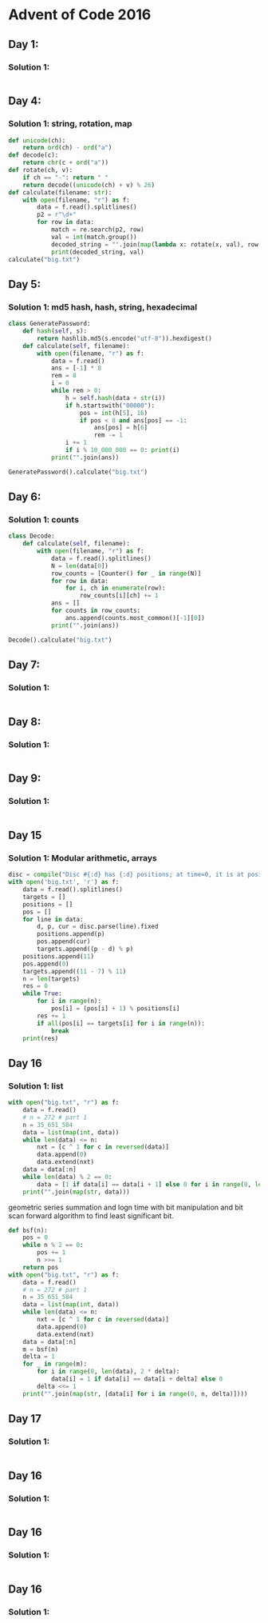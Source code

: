 # Advent of Code 2016

## Day 1: 

### Solution 1:  

```py

```

## Day 4: 

### Solution 1:  string, rotation, map

```py
def unicode(ch):
    return ord(ch) - ord("a")
def decode(c):
    return chr(c + ord("a"))
def rotate(ch, v):
    if ch == "-": return " "
    return decode((unicode(ch) + v) % 26)
def calculate(filename: str):
    with open(filename, "r") as f:
        data = f.read().splitlines()
        p2 = r"\d+"
        for row in data:
            match = re.search(p2, row)
            val = int(match.group())
            decoded_string = "".join(map(lambda x: rotate(x, val), row[:match.start()]))
            print(decoded_string, val)
calculate("big.txt")
```

## Day 5:

### Solution 1:  md5 hash, hash, string, hexadecimal

```py
class GeneratePassword:
    def hash(self, s):
        return hashlib.md5(s.encode("utf-8")).hexdigest()
    def calculate(self, filename):
        with open(filename, "r") as f:
            data = f.read()
            ans = [-1] * 8
            rem = 8
            i = 0
            while rem > 0:
                h = self.hash(data + str(i))
                if h.startswith("00000"):
                    pos = int(h[5], 16)
                    if pos < 8 and ans[pos] == -1:
                        ans[pos] = h[6]
                        rem -= 1
                i += 1
                if i % 10_000_000 == 0: print(i)
            print("".join(ans))

GeneratePassword().calculate("big.txt")
```

## Day 6:

### Solution 1:  counts

```py
class Decode:
    def calculate(self, filename):
        with open(filename, "r") as f:
            data = f.read().splitlines()
            N = len(data[0])
            row_counts = [Counter() for _ in range(N)]
            for row in data:
                for i, ch in enumerate(row):
                    row_counts[i][ch] += 1
            ans = []
            for counts in row_counts:
                ans.append(counts.most_common()[-1][0])
            print("".join(ans))

Decode().calculate("big.txt")
```

## Day 7:

### Solution 1: 

```py

```

## Day 8:

### Solution 1: 

```py

```

## Day 9:

### Solution 1: 

```py

```

## Day 15 

### Solution 1:  Modular arithmetic, arrays

```py
disc = compile("Disc #{:d} has {:d} positions; at time=0, it is at position {:d}.")
with open('big.txt', 'r') as f:
    data = f.read().splitlines()
    targets = []
    positions = []
    pos = []
    for line in data:
        d, p, cur = disc.parse(line).fixed
        positions.append(p)
        pos.append(cur)
        targets.append((p - d) % p)
    positions.append(11)
    pos.append(0)
    targets.append((11 - 7) % 11)
    n = len(targets)
    res = 0
    while True:
        for i in range(n):
            pos[i] = (pos[i] + 1) % positions[i]
        res += 1
        if all(pos[i] == targets[i] for i in range(n)):
            break
    print(res)
```

## Day 16

### Solution 1:  list

```py
with open("big.txt", "r") as f:
    data = f.read()
    # n = 272 # part 1
    n = 35_651_584
    data = list(map(int, data))
    while len(data) <= n:
        nxt = [c ^ 1 for c in reversed(data)]
        data.append(0)
        data.extend(nxt)
    data = data[:n]
    while len(data) % 2 == 0:
        data = [1 if data[i] == data[i + 1] else 0 for i in range(0, len(data), 2)]
    print("".join(map(str, data)))
```

geometric series summation and logn time with bit manipulation and bit scan forward algorithm to find least significant bit.

```py
def bsf(n):
    pos = 0
    while n % 2 == 0:
        pos += 1
        n >>= 1
    return pos
with open("big.txt", "r") as f:
    data = f.read()
    # n = 272 # part 1
    n = 35_651_584
    data = list(map(int, data))
    while len(data) <= n:
        nxt = [c ^ 1 for c in reversed(data)]
        data.append(0)
        data.extend(nxt)
    data = data[:n]
    m = bsf(n)
    delta = 1
    for _ in range(m):
        for i in range(0, len(data), 2 * delta):
            data[i] = 1 if data[i] == data[i + delta] else 0
        delta <<= 1
    print("".join(map(str, [data[i] for i in range(0, n, delta)])))
```

## Day 17

### Solution 1:

```py

```

## Day 16

### Solution 1:

```py

```

## Day 16

### Solution 1:

```py

```

## Day 16

### Solution 1:

```py

```
